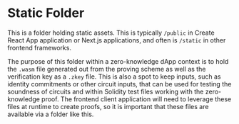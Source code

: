 # Static Folder

This is a folder holding static assets.  This is typically `/public` in Create React App application or Next.js applications, and often is `/static` in other frontend frameworks.

The purpose of this folder within a zero-knowledge dApp context is to hold the `.wasm` file generated out from the proving scheme as well as the verification key as a `.zkey` file.  This is also a spot to keep inputs, such as identity commitments or other circuit inputs, that can be used for testing the soundness of circuits and within Solidity test files working with the zero-knowledge proof.  The frontend client application will need to leverage these files at runtime to create proofs, so it is important that these files are available via a folder like this.
